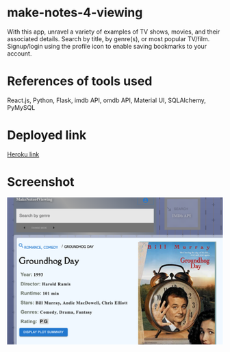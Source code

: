 # make-notes-4-viewing
With this app, unravel a variety of examples of TV shows, movies, and their associated details. Search by title, by genre(s), or most popular TV/film. Signup/login using the profile icon to enable saving bookmarks to your account.

# References of tools used
React.js, Python, Flask, imdb API, omdb API, Material UI, SQLAlchemy, PyMySQL

# Deployed link
<a href='https://make-notes-4-viewing.herokuapp.com'>Heroku link</a>

# Screenshot
<img src='./client/src/assets/makenotesScreen.png' alt='img screenshot app'/>


